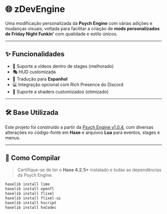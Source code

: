 # 🌐 zDevEngine

Uma modificação personalizada da **Psych Engine** com várias adições e mudanças visuais, voltada para facilitar a criação de **mods personalizados de Friday Night Funkin'** com qualidade e estilo únicos.

---

## ✨ Funcionalidades 

- 🎥 Suporte a vídeos dentro de stages (melhorado)
- 🎭 HUD customizada
- 💬 Tradução para **Espanhol**
- 💻 Integração opcional com Rich Presence do Discord
- 🎨 Suporte a shaders customizados (otimizado)

---

## 🛠️ Base Utilizada

Este projeto foi construído a partir da [Psych Engine v1.0.4](https://github.com/ShadowMario/FNF-PsychEngine), com diversas alterações no código-fonte em **Haxe** e arquivos **Lua** para eventos, stages e menus.

---

## 🚀 Como Compilar

> Certifique-se de ter o **Haxe 4.2.5+** instalado e todas as dependências da Psych Engine.

```bash
haxelib install lime
haxelib install openfl
haxelib install flixel
haxelib install flixel-ui
haxelib install hscript
haxelib install hxCodec
